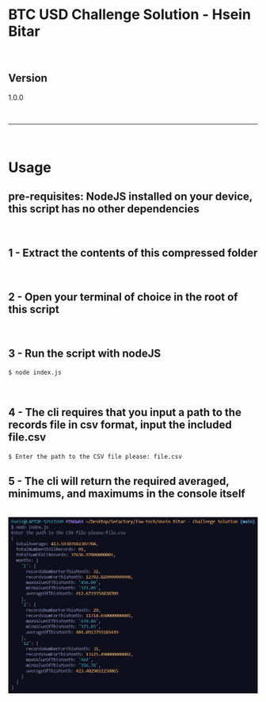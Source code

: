 # BTC USD Challenge Solution - Hsein Bitar

<br>

## Version
1.0.0

<br>

<hr color=red>

<br>

<h1>Usage</h1>

## pre-requisites: NodeJS installed on your device, this script has no other dependencies

<br>

## 1 - Extract the contents of this compressed folder

<br>

## 2 - Open your terminal of choice in the root of this script

<br>

## 3 - Run the script with nodeJS

```sh
$ node index.js
```

<br>

## 4 - The cli requires that you input a path to the records file in csv format, input the included file.csv

```sh
$ Enter the path to the CSV file please: file.csv
```

## 5 - The cli will return the required averaged, minimums, and maximums in the console itself

<br>

<img src="./outputDataObject%20preview.jpeg">

<br>